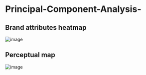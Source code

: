 # Principal-Component-Analysis-

## Brand attributes heatmap

![image](https://github.com/apoorvadudani/Principal-Component-Analysis-/assets/113878059/466afb86-a4b4-4195-ae99-ca81906ed635)

## Perceptual map

![image](https://github.com/apoorvadudani/Principal-Component-Analysis-/assets/113878059/d7781135-7e91-4c65-b4f8-7f8235ff08fa)
